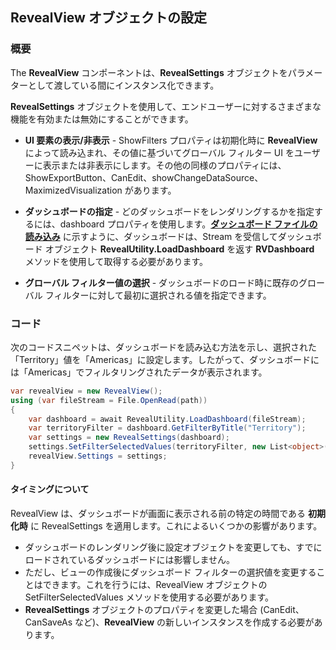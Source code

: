 ## RevealView オブジェクトの設定

### 概要

The __RevealView__ コンポーネントは、__RevealSettings__ オブジェクトをパラメーターとして渡している間にインスタンス化できます。

 __RevealSettings__ オブジェクトを使用して、エンドユーザーに対するさまざまな機能を有効または無効にすることができます。
  - **UI 要素の表示/非表示** - ShowFilters プロパティは初期化時に __RevealView__ によって読み込まれ、その値に基づいてグローバル フィルター UI をユーザーに表示または非表示にします。その他の同様のプロパティには、ShowExportButton、CanEdit、showChangeDataSource、MaximizedVisualization があります。

  - **ダッシュボードの指定** - どのダッシュボードをレンダリングするかを指定するには、dashboard プロパティを使用します。[**ダッシュボード ファイルの読み込み**](loading-dashboards.md) に示すように、ダッシュボードは、Stream を受信して​​ダッシュボード オブジェクト __RevealUtility.LoadDashboard__ を返す **RVDashboard** メソッドを使用して取得する必要があります。

  - **グローバル フィルター値の選択** - ダッシュボードのロード時に既存のグローバル フィルターに対して最初に選択される値を指定できます。

### コード

次のコードスニペットは、ダッシュボードを読み込む方法を示し、選択された「Territory」値を「Americas」に設定します。したがって、ダッシュボードには「Americas」でフィルタリングされたデータが表示されます。

``` csharp
var revealView = new RevealView();
using (var fileStream = File.OpenRead(path))
{
    var dashboard = await RevealUtility.LoadDashboard(fileStream);
    var territoryFilter = dashboard.GetFilterByTitle("Territory");
    var settings = new RevealSettings(dashboard);
    settings.SetFilterSelectedValues(territoryFilter, new List<object>() { "Americas" });
    revealView.Settings = settings;
}
```

#### タイミングについて

RevealView は、ダッシュボードが画面に表示される前の特定の時間である **初期化時** に RevealSettings を適用します。これによるいくつかの影響があります。

  - ダッシュボードのレンダリング後に設定オブジェクトを変更しても、すでにロードされているダッシュボードには影響しません。
  - ただし、ビューの作成後にダッシュボード フィルターの選択値を変更することはできます。これを行うには、RevealView オブジェクトの SetFilterSelectedValues メソッドを使用する必要があります。
  - __RevealSettings__ オブジェクトのプロパティを変更した場合 (CanEdit、CanSaveAs など)、__RevealView__ の新しいインスタンスを作成する必要があります。

